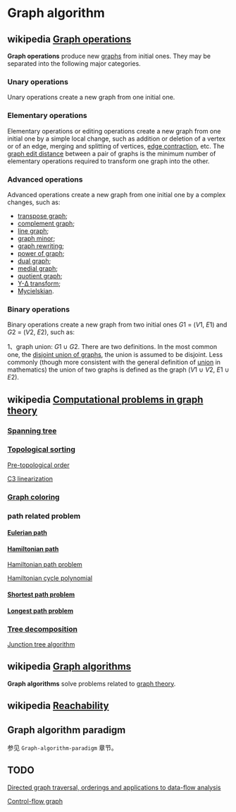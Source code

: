 # Graph algorithm



## wikipedia [Graph operations](https://en.wikipedia.org/wiki/Graph_operations)

**Graph operations** produce new [graphs](https://en.wikipedia.org/wiki/Graph_(discrete_mathematics)) from initial ones. They may be separated into the following major categories.

### Unary operations

Unary operations create a new graph from one initial one.

### Elementary operations

Elementary operations or editing operations create a new graph from one initial one by a simple local change, such as addition or deletion of a vertex or of an edge, merging and splitting of vertices, [edge contraction](https://en.wikipedia.org/wiki/Edge_contraction), etc. The [graph edit distance](https://en.wikipedia.org/wiki/Graph_edit_distance) between a pair of graphs is the minimum number of elementary operations required to transform one graph into the other.

### Advanced operations

Advanced operations create a new graph from one initial one by a complex changes, such as:

- [transpose graph](https://en.wikipedia.org/wiki/Transpose_graph);
- [complement graph](https://en.wikipedia.org/wiki/Complement_graph);
- [line graph](https://en.wikipedia.org/wiki/Line_graph);
- [graph minor](https://en.wikipedia.org/wiki/Graph_minor);
- [graph rewriting](https://en.wikipedia.org/wiki/Graph_rewriting);
- [power of graph](https://en.wikipedia.org/wiki/Power_of_graph);
- [dual graph](https://en.wikipedia.org/wiki/Dual_graph);
- [medial graph](https://en.wikipedia.org/wiki/Medial_graph);
- [quotient graph](https://en.wikipedia.org/wiki/Quotient_graph);
- [Y-Δ transform](https://en.wikipedia.org/wiki/Y-Δ_transform);
- [Mycielskian](https://en.wikipedia.org/wiki/Mycielskian).



### Binary operations

Binary operations create a new graph from two initial ones *G*1 = (*V*1, *E*1) and *G*2 = (*V*2, *E*2), such as:

1、graph union: *G*1 ∪ *G*2. There are two definitions. In the most common one, the [disjoint union of graphs](https://en.wikipedia.org/wiki/Disjoint_union_of_graphs), the union is assumed to be disjoint. Less commonly (though more consistent with the general definition of [union](https://en.wikipedia.org/wiki/Union_(set_theory)) in mathematics) the union of two graphs is defined as the graph (*V*1 ∪ *V*2, *E*1 ∪ *E*2).



## wikipedia [Computational problems in graph theory](https://en.wikipedia.org/wiki/Category:Computational_problems_in_graph_theory)



### [Spanning tree](https://en.wikipedia.org/wiki/Spanning_tree)



### [Topological sorting](https://en.wikipedia.org/wiki/Topological_sorting)

[Pre-topological order](https://en.wikipedia.org/wiki/Pre-topological_order)



[C3 linearization](https://en.wikipedia.org/wiki/C3_linearization)



### [Graph coloring](https://en.wikipedia.org/wiki/Graph_coloring)



### path related problem

#### [Eulerian path](https://en.wikipedia.org/wiki/Eulerian_path)



#### [Hamiltonian path](https://en.wikipedia.org/wiki/Hamiltonian_path)

[Hamiltonian path problem](https://en.wikipedia.org/wiki/Hamiltonian_path_problem)

[Hamiltonian cycle polynomial](https://en.wikipedia.org/wiki/Hamiltonian_cycle_polynomial)



#### [Shortest path problem](https://en.wikipedia.org/wiki/Shortest_path_problem)



#### [Longest path problem](https://en.wikipedia.org/wiki/Longest_path_problem)



### [Tree decomposition](https://en.wikipedia.org/wiki/Tree_decomposition)

[Junction tree algorithm](https://en.wikipedia.org/wiki/Junction_tree_algorithm)



## wikipedia [Graph algorithms](https://en.wikipedia.org/wiki/Category:Graph_algorithms)

**Graph algorithms** solve problems related to [graph theory](https://en.wikipedia.org/wiki/Graph_theory).



## wikipedia [Reachability](https://en.wikipedia.org/wiki/Reachability)





## Graph algorithm paradigm

参见 `Graph-algorithm-paradigm` 章节。



## TODO

[Directed graph traversal, orderings and applications to data-flow analysis](https://eli.thegreenplace.net/2015/directed-graph-traversal-orderings-and-applications-to-data-flow-analysis/)

[Control-flow graph](https://en.wikipedia.org/wiki/Control-flow_graph)

